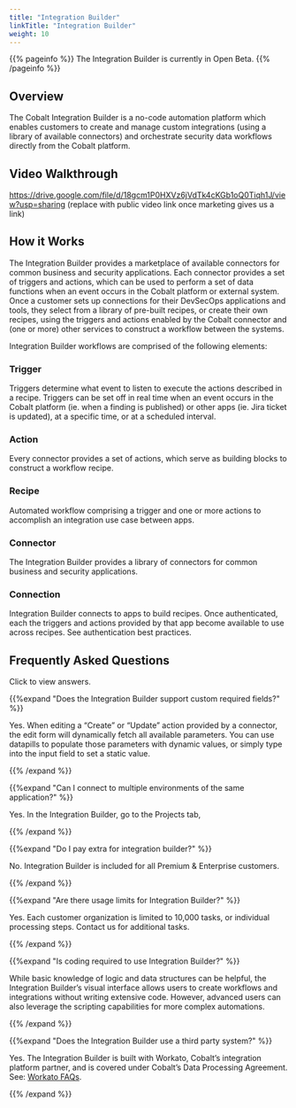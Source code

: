 ```yaml
---
title: "Integration Builder"
linkTitle: "Integration Builder"
weight: 10
---
```


{{% pageinfo %}}
The Integration Builder is currently in Open Beta.
{{% /pageinfo %}}

## Overview

The Cobalt Integration Builder is a no-code automation platform which enables customers to create and manage custom
integrations (using a library of available connectors) and orchestrate security
data workflows directly from the Cobalt platform.

## Video Walkthrough

https://drive.google.com/file/d/18gcm1P0HXVz6jVdTk4cKGb1oQ0Tiqh1J/view?usp=sharing
(replace with public video link once marketing gives us a link)

## How it Works

The Integration Builder provides a marketplace of available connectors for common business and security applications.
Each connector provides a set of triggers and actions, which can be used to perform a set of data functions when an
event occurs in the Cobalt platform or external system.
Once a customer sets up connections for their DevSecOps applications and tools, they select from a library of
pre-built recipes, or create their own recipes, using the triggers and actions enabled by the Cobalt connector
and (one or more) other services to construct a workflow between the systems.

Integration Builder workflows are comprised of the following elements:

### Trigger

Triggers determine what event to listen to execute the actions described in a recipe.
Triggers can be set off in real time when an event occurs in the Cobalt platform (ie. when a finding is published)
or other apps (ie. Jira ticket is updated), at a specific time, or at a scheduled interval.

### Action

Every connector provides a set of actions, which serve as building blocks to construct a workflow recipe.

### Recipe

Automated workflow comprising a trigger and one or more actions to accomplish an integration use case between apps.

### Connector

The Integration Builder provides a library of connectors for common business and security applications.

### Connection

Integration Builder connects to apps to build recipes. Once authenticated, each the triggers and actions provided
by that app become available to use across recipes. See authentication best practices.

## Frequently Asked Questions

Click <i style="font-size:x-large; color: #0047AB" class="fas fa-chevron-right"></i> to view answers.

{{%expand "Does the Integration Builder support custom required fields?" %}}
<br>

Yes. When editing a “Create” or “Update” action provided by a connector, the edit form will dynamically fetch
all available parameters.  You can use datapills to populate those parameters with dynamic values,
or simply type into the input field to set a static value.

{{% /expand %}}
<br>

{{%expand "Can I connect to multiple environments of the same application?" %}}
<br>

Yes. In the Integration Builder, go to the Projects tab,

{{% /expand %}}
<br>

{{%expand "Do I pay extra for integration builder?" %}}
<br>

No. Integration Builder is included for all Premium & Enterprise customers.

{{% /expand %}}
<br>

{{%expand "Are there usage limits for Integration Builder?" %}}
<br>

Yes. Each customer organization is limited to 10,000 tasks, or individual processing steps. Contact us for additional tasks.

{{% /expand %}}
<br>

{{%expand "Is coding required to use Integration Builder?" %}}
<br>

While basic knowledge of logic and data structures can be helpful, the Integration Builder’s visual interface allows
users to create workflows and integrations without writing extensive code. However, advanced users can also leverage
the scripting capabilities for more complex automations.

{{% /expand %}}
<br>

{{%expand "Does the Integration Builder use a third party system?" %}}
<br>

Yes. The Integration Builder is built with Workato, Cobalt’s integration platform partner, and is covered under
Cobalt’s Data Processing Agreement.  See: [Workato FAQs](https://docs.workato.com/workato-faqs.html).

{{% /expand %}}
<br>
